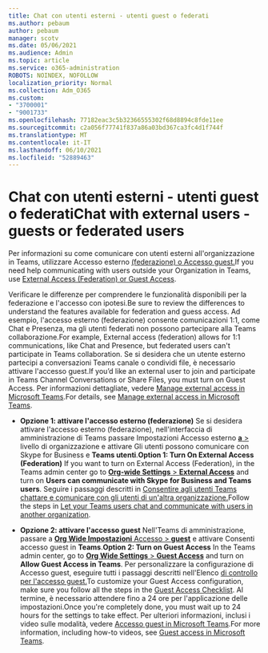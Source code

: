 ```yaml
---
title: Chat con utenti esterni - utenti guest o federati
ms.author: pebaum
author: pebaum
manager: scotv
ms.date: 05/06/2021
ms.audience: Admin
ms.topic: article
ms.service: o365-administration
ROBOTS: NOINDEX, NOFOLLOW
localization_priority: Normal
ms.collection: Adm_O365
ms.custom:
- "3700001"
- "9001733"
ms.openlocfilehash: 77182eac3c5b32366555302f68d8894c8fde11ee
ms.sourcegitcommit: c2a056f77741f837a86a03bd367ca3fc4d1f744f
ms.translationtype: MT
ms.contentlocale: it-IT
ms.lasthandoff: 06/10/2021
ms.locfileid: "52889463"
---
```

# <a name="chat-with-external-users---guests-or-federated-users"></a><span data-ttu-id="49394-102">Chat con utenti esterni - utenti guest o federati</span><span class="sxs-lookup"><span data-stu-id="49394-102">Chat with external users - guests or federated users</span></span>

<span data-ttu-id="49394-103">Per informazioni su come comunicare con utenti esterni all'organizzazione in Teams, utilizzare Accesso esterno [(federazione) o Accesso guest.](/microsoftteams/manage-external-access#external-access-vs-guest-access)</span><span class="sxs-lookup"><span data-stu-id="49394-103">If you need help communicating with users outside your Organization in Teams, use [External Access (Federation) or Guest Access](/microsoftteams/manage-external-access#external-access-vs-guest-access).</span></span>

<span data-ttu-id="49394-104">Verificare le differenze per comprendere le funzionalità disponibili per la federazione e l'accesso con ipotesi.</span><span class="sxs-lookup"><span data-stu-id="49394-104">Be sure to review the differences to understand the features available for federation and guess access.</span></span> <span data-ttu-id="49394-105">Ad esempio, l'accesso esterno (federazione) consente comunicazioni 1:1, come Chat e Presenza, ma gli utenti federati non possono partecipare alla Teams collaborazione.</span><span class="sxs-lookup"><span data-stu-id="49394-105">For example, External access (federation) allows for 1:1 communications, like Chat and Presence, but federated users can't participate in Teams collaboration.</span></span> <span data-ttu-id="49394-106">Se si desidera che un utente esterno partecipi a conversazioni Teams canale o condividi file, è necessario attivare l'accesso guest.</span><span class="sxs-lookup"><span data-stu-id="49394-106">If you’d like an external user to join and participate in Teams Channel Conversations or Share Files, you must turn on Guest Access.</span></span> <span data-ttu-id="49394-107">Per informazioni dettagliate, vedere [Manage external access in Microsoft Teams](/microsoftteams/manage-external-access#external-access-vs-guest-access).</span><span class="sxs-lookup"><span data-stu-id="49394-107">For details, see [Manage external access in Microsoft Teams](/microsoftteams/manage-external-access#external-access-vs-guest-access).</span></span>

- <span data-ttu-id="49394-108">**Opzione 1: attivare l'accesso esterno (federazione)** Se si desidera attivare l'accesso esterno (federazione), nell'interfaccia di amministrazione di Teams passare Impostazioni Accesso esterno [ **a**  > ](https://admin.teams.microsoft.com/company-wide-settings/external-communications) livello di organizzazione e attivare Gli utenti possono comunicare con Skype for Business e **Teams utenti**.</span><span class="sxs-lookup"><span data-stu-id="49394-108">**Option 1: Turn On External Access (Federation)** If you want to turn on External Access (Federation), in the Teams admin center go to [**Org-wide Settings** > **External Access**](https://admin.teams.microsoft.com/company-wide-settings/external-communications) and turn on **Users can communicate with Skype for Business and Teams users**.</span></span> <span data-ttu-id="49394-109">Seguire i passaggi descritti in [Consentire agli utenti Teams chattare e comunicare con gli utenti di un'altra organizzazione.](/microsoftteams/manage-external-access#let-your-teams-users-chat-and-communicate-with-users-in-another-organization)</span><span class="sxs-lookup"><span data-stu-id="49394-109">Follow the steps in [Let your Teams users chat and communicate with users in another organization](/microsoftteams/manage-external-access#let-your-teams-users-chat-and-communicate-with-users-in-another-organization).</span></span>

- <span data-ttu-id="49394-110">**Opzione 2: attivare l'accesso guest** Nell'Teams di amministrazione, passare a [ **Org Wide Impostazioni** Accesso  >  **guest**](https://admin.teams.microsoft.com/company-wide-settings/guest-configuration) e attivare Consenti accesso guest in **Teams**.</span><span class="sxs-lookup"><span data-stu-id="49394-110">**Option 2: Turn on Guest Access** In the Teams admin center, go to [**Org Wide Settings** > **Guest Access**](https://admin.teams.microsoft.com/company-wide-settings/guest-configuration) and turn on **Allow Guest Access in Teams**.</span></span> <span data-ttu-id="49394-111">Per personalizzare la configurazione di Accesso guest, eseguire tutti i passaggi descritti nell'Elenco [di controllo per l'accesso guest.](/microsoftteams/guest-access-checklist)</span><span class="sxs-lookup"><span data-stu-id="49394-111">To customize your Guest Access configuration, make sure you follow all the steps in the [Guest Access Checklist](/microsoftteams/guest-access-checklist).</span></span> <span data-ttu-id="49394-112">Al termine, è necessario attendere fino a 24 ore per l'applicazione delle impostazioni.</span><span class="sxs-lookup"><span data-stu-id="49394-112">Once you're completely done, you must wait up to 24 hours for the settings to take effect.</span></span> <span data-ttu-id="49394-113">Per ulteriori informazioni, inclusi i video sulle modalità, vedere [Accesso guest in Microsoft Teams](/microsoftteams/guest-access).</span><span class="sxs-lookup"><span data-stu-id="49394-113">For more information, including how-to videos, see [Guest access in Microsoft Teams](/microsoftteams/guest-access).</span></span>